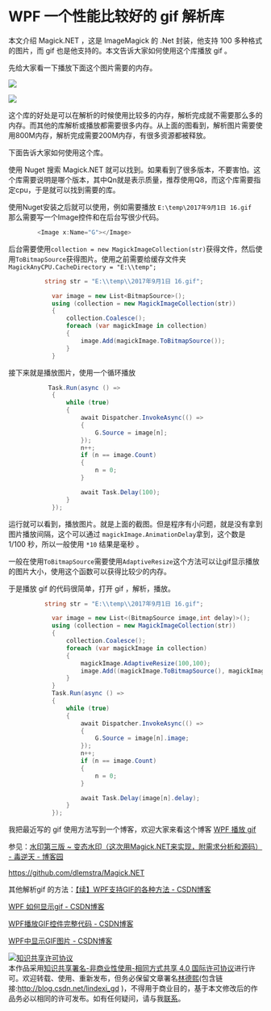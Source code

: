 # WPF 一个性能比较好的 gif 解析库

本文介绍 Magick.NET ，这是 ImageMagick 的 .Net 封装，他支持 100 多种格式的图片，而 gif 也是他支持的。本文告诉大家如何使用这个库播放 gif 。

<!--more-->
<!-- CreateTime:2019/8/30 8:59:45 -->

<!-- 标签：WPF，gif -->
<div id="toc"></div>

先给大家看一下播放下面这个图片需要的内存。

![](http://cdn.lindexi.site/34fdad35-5dfe-a75b-2b4b-8c5e313038e2%2F2017%25E5%25B9%25B49%25E6%259C%25881%25E6%2597%25A5%252016.gif)

![](http://cdn.lindexi.site/34fdad35-5dfe-a75b-2b4b-8c5e313038e2%2F2017102319153.jpg)

这个库的好处是可以在解析的时候使用比较多的内存，解析完成就不需要那么多的内存。而其他的库解析或播放都需要很多内存。从上面的图看到，解析图片需要使用800M内存，解析完成需要200M内存，有很多资源都被释放。

下面告诉大家如何使用这个库。

使用 Nuget 搜索 Magick.NET 就可以找到。如果看到了很多版本，不要害怕。这个库需要说明是哪个版本，其中Qn就是表示质量，推荐使用Q8，而这个库需要指定cpu，于是就可以找到需要的库。

使用Nuget安装之后就可以使用，例如需要播放 `E:\temp\2017年9月1日 16.gif ` 那么需要写一个Image控件和在后台写很少代码。

```csharp
        <Image x:Name="G"></Image>

```

后台需要使用`collection = new MagickImageCollection(str)`获得文件，然后使用`ToBitmapSource`获得图片。使用之前需要给缓存文件夹`MagickAnyCPU.CacheDirectory = "E:\\temp";`

```csharp
          string str = "E:\\temp\\2017年9月1日 16.gif";

            var image = new List<BitmapSource>();
            using (collection = new MagickImageCollection(str))
            {
                collection.Coalesce();
                foreach (var magickImage in collection)
                {
                    image.Add(magickImage.ToBitmapSource());
                }
            }
```

接下来就是播放图片，使用一个循环播放

```csharp
           Task.Run(async () =>
            {
                while (true)
                {
                    await Dispatcher.InvokeAsync(() =>
                    {
                        G.Source = image[n];
                    });
                    n++;
                    if (n == image.Count)
                    {
                        n = 0;
                    }

                    await Task.Delay(100);
                }
            });
```

运行就可以看到，播放图片。就是上面的截图。但是程序有小问题，就是没有拿到图片播放间隔，这个可以通过 `magickImage.AnimationDelay`拿到，这个数是 1/100 秒，所以一般使用 `*10` 结果是毫秒 。

一般在使用`ToBitmapSource`需要使用`AdaptiveResize`这个方法可以让gif显示播放的图片大小，使用这个函数可以获得比较少的内存。

于是播放 gif 的代码很简单，打开 gif ，解析，播放。

```csharp
          string str = "E:\\temp\\2017年9月1日 16.gif";

            var image = new List<(BitmapSource image,int delay)>();
            using (collection = new MagickImageCollection(str))
            {
                collection.Coalesce();
                foreach (var magickImage in collection)
                {
                    magickImage.AdaptiveResize(100,100);
                    image.Add((magickImage.ToBitmapSource(), magickImage.AnimationDelay * 10));
                }
            }
            Task.Run(async () =>
            {
                while (true)
                {
                    await Dispatcher.InvokeAsync(() =>
                    {
                        G.Source = image[n].image;
                    });
                    n++;
                    if (n == image.Count)
                    {
                        n = 0;
                    }

                    await Task.Delay(image[n].delay);
                }
            });
```

我把最近写的 gif 使用方法写到一个博客，欢迎大家来看这个博客 [WPF 播放 gif](https://lindexi.github.io/lindexi/post/WPF-%E6%92%AD%E6%94%BE-gif.html )

参见：[水印第三版 ~ 变态水印（这次用Magick.NET来实现，附需求分析和源码） - 毒逆天 - 博客园](http://www.cnblogs.com/dunitian/p/5895133.html#undefined )

https://github.com/dlemstra/Magick.NET

其他解析gif 的方法：[【续】WPF支持GIF的各种方法 - CSDN博客](http://blog.csdn.net/gqqnb/article/details/7215408 )

[WPF 如何显示gif - CSDN博客](http://blog.csdn.net/wcc27857285/article/details/52993099 )

[WPF播放GIF控件完整代码 - CSDN博客](http://blog.csdn.net/libby1984/article/details/52535085 )

[WPF中显示GIF图片 - CSDN博客](http://blog.csdn.net/qq_31971935/article/details/49402129 )

<a rel="license" href="http://creativecommons.org/licenses/by-nc-sa/4.0/"><img alt="知识共享许可协议" style="border-width:0" src="https://licensebuttons.net/l/by-nc-sa/4.0/88x31.png" /></a><br />本作品采用<a rel="license" href="http://creativecommons.org/licenses/by-nc-sa/4.0/">知识共享署名-非商业性使用-相同方式共享 4.0 国际许可协议</a>进行许可。欢迎转载、使用、重新发布，但务必保留文章署名[林德熙](http://blog.csdn.net/lindexi_gd)(包含链接:http://blog.csdn.net/lindexi_gd )，不得用于商业目的，基于本文修改后的作品务必以相同的许可发布。如有任何疑问，请与我[联系](mailto:lindexi_gd@163.com)。 